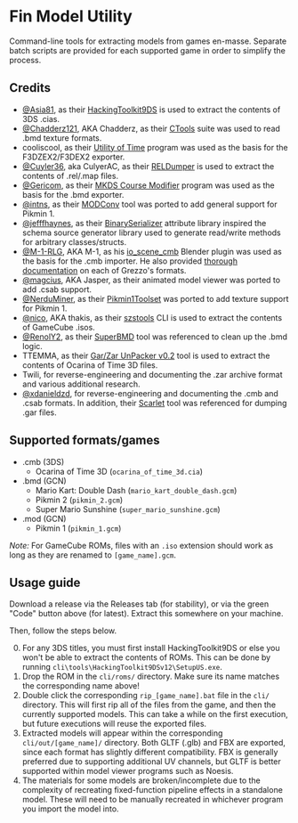 # Fin Model Utility

Command-line tools for extracting models from games en-masse. Separate batch scripts are provided for each supported game in order to simplify the process.

## Credits

- [@Asia81](https://github.com/Asia81), as their [HackingToolkit9DS](https://github.com/Asia81/HackingToolkit9DS-Deprecated-) is used to extract the contents of 3DS .cias.
- [@Chadderz121](https://github.com/Chadderz121), AKA Chadderz, as their [CTools](https://www.chadsoft.co.uk/wiicoder/) suite was used to read .bmd texture formats.
- cooliscool, as their [Utility of Time](http://wiki.maco64.com/Tools/Utility_of_Time) program was used as the basis for the F3DZEX2/F3DEX2 exporter.
- [@Cuyler36](https://github.com/Cuyler36), aka CulyerAC, as their [RELDumper](https://github.com/Cuyler36/RELDumper) is used to extract the contents of .rel/.map files.
- [@Gericom](https://github.com/Gericom), as their [MKDS Course Modifier](https://www.romhacking.net/utilities/1285/) program was used as the basis for the .bmd exporter.
- [@intns](https://github.com/intns), as their [MODConv](https://github.com/intns/MODConv) tool was ported to add general support for Pikmin 1.
- [@jefffhaynes](https://github.com/jefffhaynes), as their [BinarySerializer](https://github.com/jefffhaynes/BinarySerializer) attribute library inspired the schema source generator library used to generate read/write methods for arbitrary classes/structs.
- [@M-1-RLG](https://github.com/M-1-RLG), AKA M-1, as his [io_scene_cmb](https://github.com/M-1-RLG/io_scene_cmb) Blender plugin was used as the basis for the .cmb importer. He also provided [thorough documentation](https://github.com/M-1-RLG/010-Editor-Templates/tree/master/Grezzo) on each of Grezzo's formats.
- [@magcius](https://github.com/magcius), AKA Jasper, as their animated model viewer was ported to add .csab support.
- [@NerduMiner](https://github.com/NerduMiner), as their [Pikmin1Toolset](https://github.com/NerduMiner/Pikmin1Toolset) was ported to add texture support for Pikmin 1.
- [@nico](https://github.com/nico), AKA thakis, as their [szstools](http://amnoid.de/gc/) CLI is used to extract the contents of GameCube .isos.
- [@RenolY2](https://github.com/RenolY2), as their [SuperBMD](https://github.com/RenolY2/SuperBMD) tool was referenced to clean up the .bmd logic.
- TTEMMA, as their [Gar/Zar UnPacker v0.2](https://gbatemp.net/threads/release-gar-zar-unpacker-v0-1.385264/) tool is used to extract the contents of Ocarina of Time 3D files.
- Twili, for reverse-engineering and documenting the .zar archive format and various additional research.
- [@xdanieldzd](https://github.com/xdanieldzd), for reverse-engineering and documenting the .cmb and .csab formats. In addition, their [Scarlet](https://github.com/xdanieldzd/Scarlet) tool was referenced for dumping .gar files.

## Supported formats/games

- .cmb (3DS)
  - Ocarina of Time 3D (`ocarina_of_time_3d.cia`)
- .bmd (GCN)
  - Mario Kart: Double Dash (`mario_kart_double_dash.gcm`)
  - Pikmin 2 (`pikmin_2.gcm`)
  - Super Mario Sunshine (`super_mario_sunshine.gcm`)
- .mod (GCN)
  - Pikmin 1 (`pikmin_1.gcm`)

*Note:* For GameCube ROMs, files with an `.iso` extension should work as long as they are renamed to `[game_name].gcm`.

## Usage guide

Download a release via the Releases tab (for stability), or via the green "Code" button above (for latest). Extract this somewhere on your machine.

Then, follow the steps below.

0) For any 3DS titles, you must first install HackingToolkit9DS or else you won't be able to extract the contents of ROMs. This can be done by running `cli\tools\HackingToolkit9DSv12\SetupUS.exe`.
1) Drop the ROM in the `cli/roms/` directory. Make sure its name matches the corresponding name above!
2) Double click the corresponding `rip_[game_name].bat` file in the `cli/` directory. This will first rip all of the files from the game, and then the currently supported models. This can take a while on the first execution, but future executions will reuse the exported files.
3) Extracted models will appear within the corresponding `cli/out/[game_name]/` directory. Both GLTF (.glb) and FBX are exported, since each format has slightly different compatibility. FBX is generally preferred due to supporting additional UV channels, but GLTF is better supported within model viewer programs such as Noesis.
4) The materials for some models are broken/incomplete due to the complexity of recreating fixed-function pipeline effects in a standalone model. These will need to be manually recreated in whichever program you import the model into.